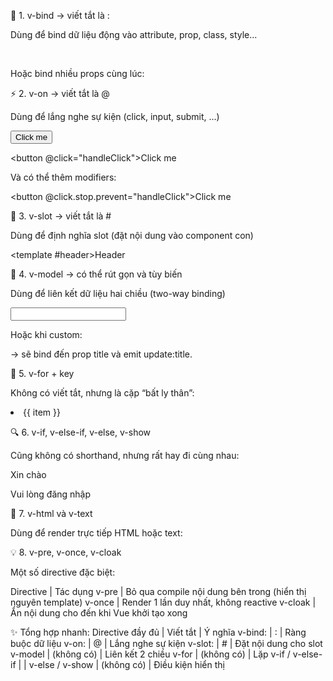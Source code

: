 🧩 1. v-bind → viết tắt là :

Dùng để bind dữ liệu động vào attribute, prop, class, style...

<img v-bind:src="imageUrl">
<!-- Viết tắt -->
<img :src="imageUrl">


Hoặc bind nhiều props cùng lúc:

<Component v-bind="objectData" />

⚡ 2. v-on → viết tắt là @

Dùng để lắng nghe sự kiện (click, input, submit, ...)

<button v-on:click="handleClick">Click me</button>
<!-- Viết tắt -->
<button @click="handleClick">Click me</button>


Và có thể thêm modifiers:

<button @click.stop.prevent="handleClick">Click me</button>

🎯 3. v-slot → viết tắt là #

Dùng để định nghĩa slot (đặt nội dung vào component con)

<template v-slot:header>Header</template>
<!-- Viết tắt -->
<template #header>Header</template>

🔄 4. v-model → có thể rút gọn và tùy biến

Dùng để liên kết dữ liệu hai chiều (two-way binding)

<input v-model="username">


Hoặc khi custom:

<MyInput v-model:title="titleValue" />


→ sẽ bind đến prop title và emit update:title.

🧠 5. v-for + key

Không có viết tắt, nhưng là cặp “bất ly thân”:

<li v-for="(item, index) in list" :key="index">{{ item }}</li>

🔍 6. v-if, v-else-if, v-else, v-show

Cũng không có shorthand, nhưng rất hay đi cùng nhau:

<p v-if="isLogin">Xin chào</p>
<p v-else>Vui lòng đăng nhập</p>

🧩 7. v-html và v-text

Dùng để render trực tiếp HTML hoặc text:

<p v-text="plainText"></p>
<p v-html="htmlString"></p>

💡 8. v-pre, v-once, v-cloak

Một số directive đặc biệt:

Directive	|  Tác dụng
v-pre	    |  Bỏ qua compile nội dung bên trong (hiển thị nguyên template)
v-once	    |  Render 1 lần duy nhất, không reactive
v-cloak	    |  Ẩn nội dung cho đến khi Vue khởi tạo xong

✨ Tổng hợp nhanh:
Directive đầy đủ	|   Viết tắt	|   Ý nghĩa
v-bind:	            |      :	    | Ràng buộc dữ liệu
v-on:	            |      @        | Lắng nghe sự kiện
v-slot:	            |      #        | Đặt nội dung cho slot
v-model	            |  (không có)   | Liên kết 2 chiều
v-for	            |  (không có)	| Lặp
v-if / v-else-if    |               |
v-else / v-show	    |  (không có)   | Điều kiện hiển thị